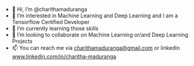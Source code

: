 - 👋 Hi, I’m @charithamaduranga
- 👀 I’m interested in Machine Learning and Deep Learning and I am a Tensorflow Certified Developer
- 🌱 I’m currently learning those skills
- 💞️ I’m looking to collaborate on Machine Learning or/and Deep Learning Projects
- 📫 You can reach me via charithamaduranga@gmail.com or linkedin www.linkedin.com/in/charitha-maduranga

<!---
charithamaduranga/charithamaduranga is a ✨ special ✨ repository because its `README.md` (this file) appears on your GitHub profile.
You can click the Preview link to take a look at your changes.
--->
